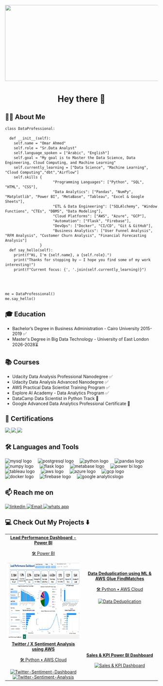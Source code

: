 <div align="center">
  <img height="250"  width="1000" src="https://user-images.githubusercontent.com/74038190/212749447-bfb7e725-6987-49d9-ae85-2015e3e7cc41.gif"  />
</div>
    
<h1 align="center">Hey there 👋</h1>

###

<h2 align="left">👩‍💻 About Me</h2>

    class DataProfessional:

      def __init__(self):
        self.name = "Omar Ahmed"
        self.role = "Sr.Data Analyst"
        self.language_spoken = ["Arabic", "English"]
        self.goal = "My goal is to Master the Data Science, Data Engineering, Cloud Computing, and Machine Learning"
        self.currently_learning = ["Data Science", "Machine Learning", "Cloud Computing","dbt","Airflow"]
        self.skills {
                          "Programming Languages": ["Python", "SQL", "HTML", "CSS"],
                          "Data Analytics": ["Pandas", "NumPy", "Matplotlib", "Power BI", "MetaBase", "Tableau", "Excel & Google Sheets"],
                          "ETL & Data Engineering": ["SQLAlchemy", "Window Functions", "CTEs", "DBMS", "Data Modeling"],
                          "Cloud Platforms": ["AWS", "Azure", "GCP"],
                          "Automation": ["Flask", "Firebase"],
                          "DevOps": ["Docker", "CI/CD", "Git & GitHub"],
                          "Business Analytics": ["User Funnel Analysis", "RFM Analysis", "Customer Churn Analysis", "Financial Forecasting Analysis"]
                    }
      def say_hello(self):
        print(f"Hi, I'm {self.name}, a {self.role}.")
        print("Thanks for stopping by — I hope you find some of my work interesting!")
        print(f"Current focus: {', '.join(self.currently_learning)}")




    me = DataProfessional()
    me.say_hello()


 




###
<h2 align="left">🎓 Education</h2>

- Bachelor’s Degree in Business Administration - Cairo University 2015-2019 ✅
- Master's Degree in Big Data Technology - University of East London 2026-2028⏳
  
###
  
<h2 align="left">📚 Courses</h2>

- Udacity Data Analysis Professional Nanodegree  ✅
- Udacity Data Analysis Advanced Nanodegree ✅ 
- AWS Practical Data Scientist Training Program  ✅
- Explore AI Academy - Data Analytics Program  ✅
- DataCamp Data Scientist in Python Track 🔄
- Google Advanced Data Analytics Professional Certificate 🔄

###
<h2 align="left">📜 Certifications</h2>
<div 


<a href="https://www.credly.com/badges/17e37d5e-54bc-4b0f-ad9b-9a9069dfeac6/linked_in" target="_blank"> <img src="https://images.credly.com/size/340x340/images/00634f82-b07f-4bbd-a6bb-53de397fc3a6/image.png" height="80" /> </a>
<a href="https://www.credly.com/badges/6e2aa7f3-5b44-4159-9f6b-a22adfcbd504/linked_in?t=s0b4ut" target="_blank"> <img src="https://images.credly.com/size/340x340/images/6430efe4-0ac0-4df6-8f1b-9559d8fcdf27/image.png" height="80" /> </a>
<a href="https://skillshop.credential.net/8a8ee819-45ec-4397-b2a8-599a55dfbf6a#acc.u41OfXYy" target="_blank"> <img src="https://openbadgepassport.com/file/a/0/1/0/a01001d5d66720d750fddf9b220e31ee4b9919a1a22cf9e1480d7640da35ef65.png" height="80" /> </a>
</div>

<h2 align="left">🛠 Languages and Tools</h2>

<div align="left">
  <img src="https://cdn.jsdelivr.net/gh/devicons/devicon/icons/mysql/mysql-original-wordmark.svg" height="40" alt="mysql logo" />
  <img width="12" />
  <img src="https://cdn.jsdelivr.net/gh/devicons/devicon/icons/postgresql/postgresql-original-wordmark.svg" height="40" alt="postgresql logo" />
  <img width="12" />
  <img src="https://cdn.jsdelivr.net/gh/devicons/devicon/icons/python/python-original.svg" height="40" alt="python logo" />
  <img width="12" />
  <img src="https://cdn.jsdelivr.net/gh/devicons/devicon/icons/pandas/pandas-original.svg" height="40" alt="pandas logo" />
  <img width="12" />
  <img src="https://cdn.jsdelivr.net/gh/devicons/devicon/icons/numpy/numpy-original.svg" height="40" alt="numpy logo" />
  <img width="12" />
  <img src="https://ih1.redbubble.net/image.2488655049.9084/st,small,507x507-pad,600x600,f8f8f8.jpg" height="40" alt="flask logo" />
  <img width="12" />
  <img src="https://cdn.prod.website-files.com/63c6a35ee97bea3e121bf3f4/65ba74cf75b4e2ea78c7f6ef_659e9cc41aeb87cf15bd1037_0_ggXHerLxwisl_a4F.webp" height="40" alt="metabase logo" />
  <img width="12" />
  <img src="https://images.squarespace-cdn.com/content/v1/5d28ebb6fbc5cd000177d261/1615472077362-HP3YQY01JM8KITIJR51Z/Power-BI-Logo.png?format=1500w" height="40" alt="power bi logo" />
  <img width="12" />
  <img src="https://logos-world.net/wp-content/uploads/2021/10/Tableau-Emblem.png" height="40" alt="tableau logo" />
  <img width="12" />
  <img src="https://cdn.jsdelivr.net/gh/devicons/devicon/icons/amazonwebservices/amazonwebservices-original-wordmark.svg" height="40"  alt="aws logo" />
  <img width="12" />
  <img src="https://upload.wikimedia.org/wikipedia/commons/thumb/a/a8/Microsoft_Azure_Logo.svg/1200px-Microsoft_Azure_Logo.svg.png" height="40" width="100"  alt="azure logo" />
  <img width="12" />
  <img src="https://upload.wikimedia.org/wikipedia/commons/thumb/5/51/Google_Cloud_logo.svg/1200px-Google_Cloud_logo.svg.png" height="40" width=100"  alt="gcp logo" />
  <img width="12" />
  <img src="https://cdn.jsdelivr.net/gh/devicons/devicon/icons/docker/docker-original-wordmark.svg" height="40" alt="docker logo" />
  <img width="12" />
  <img src="https://cdn.jsdelivr.net/gh/devicons/devicon/icons/firebase/firebase-plain-wordmark.svg" height="40" alt="firebase logo" />
  <img width="12" />
  <img src="https://upload.wikimedia.org/wikipedia/commons/thumb/8/89/Logo_Google_Analytics.svg/1200px-Logo_Google_Analytics.svg.png" height="40" width="80"  alt="google analyticslogo"/>
</div>

###
<h2 align="left">📫 Reach me on </h2>

<div align="left">
<a href="https://www.linkedin.com/in/omar-ahmed-abdelfattah/" target="_blank"> <img src="https://user-images.githubusercontent.com/74038190/235294012-0a55e343-37ad-4b0f-924f-c8431d9d2483.gif" height="60" alt="linkedin "  /> </a>
  <a href="mailto:Omar.ahmed.a.elfattah@gmail.com" target="_blank"> <img src="https://gifdb.com/images/high/email-icon-notification-cx5j6sw64pod96cr.gif" height="60" alt="Email "  /> </a>
<a href="https://api.whatsapp.com/send?phone=201141494565" target="_blank"> <img src="https://user-images.githubusercontent.com/74038190/235294019-40007353-6219-4ec5-b661-b3c35136dd0b.gif" height="60" alt="whats app"  /> </a>
  
</div>

###

<h2 align="left">💻 Check Out My Projects ⬇️</h2>

<table>
  <tr>
    <td align="center" width="50%">
      <a href="https://github.com/OmarAhmedAbdelfattah/Lead-Performance-Dashboard-PowerBI" target="_blank">
        <strong>Lead Performance Dashboard - Power BI</strong><br/><br/>
        <span >🛠 Power BI </span><br/><br/>
        <img src="https://github.com/OmarAhmedAbdelfattah/Lead-Performance-Dashboard-PowerBI/raw/main/dashboard-overview.png" height="250" alt="Lead Performance Dashboard" />
      </a>
    </td>

  <td align="center" width="50%">
  <a href="https://github.com/OmarAhmedAbdelfattah/Data-Deduplication-using-Machine-Learning-and-AWS" target="_blank">
      <strong>Data Deduplication using ML & AWS Glue FindMatches</strong><br/><br/>
      <span > 🛠 Python • AWS Cloud</span><br/><br/>
      <img src="https://github.com/user-attachments/assets/7c295e70-b720-4984-821d-e5fed2264f4f" height="250" alt="Data Deduplication" />
    </a>
  </td>
  
  </tr>

  <tr>
  <td align="center" width="50%">
    <a href="https://github.com/OmarAhmedAbdelfattah/Twitter-Sentiment-Analysis-using-AWS" target="_blank">
      <strong>Twitter / X Sentiment Analysis using AWS </strong><br/><br/>
      <span > 🛠 Python • AWS Cloud</span><br/><br/>
      <img src="https://github.com/user-attachments/assets/f171476a-e54a-486f-9251-7334178d1fde" width="200" height="500" alt="Twitter-Sentiment-Dashboard" />
      <img src="https://github.com/user-attachments/assets/584128ff-2523-4554-aba0-d5461a9a8f22" width="202" height="500" alt="Twitter-Sentiment-Analysis" />  
    </a>
  </td>
  <td align="center" width="50%">
    <a href="https://github.com/OmarAhmedAbdelfattah/Sales-KPI-PowerBI" target="_blank">
      <strong>Sales & KPI Power BI Dashboard</strong><br/><br/>
      <img src="https://github.com/OmarAhmedAbdelfattah/Sales-KPI-PowerBI/raw/main/preview.png" height="250" alt="Sales & KPI Dashboard" />
    </a>
  </td>
</tr>

</table>

<!--

<tr>
  <td align="center" width="50%">
    <a href="https://github.com/OmarAhmedAbdelfattah/Fintech-Data-Pipeline" target="_blank">
      <strong>Fintech Data Analytics Pipeline</strong><br/><br/>
      <img src="https://github.com/OmarAhmedAbdelfattah/Fintech-Data-Pipeline/raw/main/preview.png" height="250" alt="Fintech Data Pipeline" />
    </a>
  </td>
  <td align="center" width="50%">
    <a href="https://github.com/OmarAhmedAbdelfattah/Data-Automation-Flask" target="_blank">
      <strong>Data Automation Flask App</strong><br/><br/>
      <img src="https://github.com/OmarAhmedAbdelfattah/Data-Automation-Flask/raw/main/preview.png" height="250" alt="Data Automation Flask App" />
    </a>
  </td>
</tr>

<tr>
  <td align="center" width="50%">
    <a href="https://github.com/OmarAhmedAbdelfattah/AWS-ETL-Pipeline" target="_blank">
      <strong>AWS ETL Pipeline Project</strong><br/><br/>
      <img src="https://github.com/OmarAhmedAbdelfattah/AWS-ETL-Pipeline/raw/main/preview.png" height="250" alt="AWS ETL Pipeline Project" />
    </a>
  </td>
  <td align="center" width="50%">
    <a href="https://github.com/OmarAhmedAbdelfattah/PowerBI-Sales-Insights" target="_blank">
      <strong>Power BI Sales Insights</strong><br/><br/>
      <img src="https://github.com/OmarAhmedAbdelfattah/PowerBI-Sales-Insights/raw/main/preview.png" height="250" alt="Power BI Sales Insights" />
    </a>
  </td>
</tr>
-->


###


